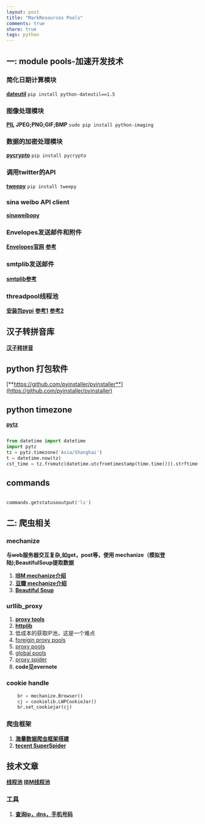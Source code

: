 ```yaml
---
layout: post
title: "MarkResources Pools"
comments: true
share: true
tags: python
---
```


## 一: module pools-加速开发技术

### 简化日期计算模块

[**dateutil**](http://labix.org/python-dateutil) 
`pip install python-dateutil==1.5`

### 图像处理模块 
[**PIL**](http://www.pythonware.com/products/pil/)
**JPEG;PNG;GIF;BMP**
`sudo pip install python-imaging`

### 数据的加密处理模块

[**pycrypto**](https://www.dlitz.net/software/pycrypto)
`pip install pycrypto`

### 调用twitter的API
[**tweepy**](http://tweepy.github.com/)
`pip install tweepy`

### sina weibo API client
[**sinaweibopy**](http://github.liaoxuefeng.com/sinaweibopy/)

### Envelopes发送邮件和附件
[**Envelopes官网**](https://tomekwojcik.github.io/envelopes/)
[**参考**](http://www.zhidaow.com/post/python-envelopes)

### smtplib发送邮件
[**smtplib参考**](http://www.zhidaow.com/post/python-send-email-with-smtplib)

### threadpool线程池
[**安装包pypi**](https://pypi.python.org/pypi/threadpool)
[**参考1**](http://gashero.yeax.com/?p=44)
[**参考2**](http://www.zhidaow.com/post/python-threadpool)

## 汉子转拼音库
[**汉子转拼音**](https://github.com/cleverdeng/pinyin.py)

## python 打包软件
[**https://github.com/pyinstaller/pyinstaller**](https://github.com/pyinstaller/pyinstaller)

## python timezone
[**pytz**](https://pypi.python.org/pypi/pytz/)

```python

from datetime import datetime
import pytz
tz = pytz.timezone('Asia/Shanghai')
t = datetime.now(tz)
cst_time = tz.fromutc(datetime.utcfromtimestamp(time.time())).strftime('%Y-%m-%d-%H-%M')

```
## commands

```python

commands.getstatusooutput('ls')

```







## 二: 爬虫相关

### mechanize
**与web服务器交互复杂,如get，post等，使用 mechanize（模拟登陆);BeautifulSoup提取数据** 

1. [**IBM mechanize介绍**](http://www.ibm.com/developerworks/cn/linux/l-python-mechanize-beautiful-soup/#resources)
2. [**豆瓣 mechanize介绍**](http://site.douban.com/146782/widget/notes/15468638/note/355611270/) 
3. [**Beautiful Soup**](http://cuiqingcai.com/1319.html)

### urllib_proxy
1.  [**proxy tools**](https://github.com/the5fire/practice_demo/blob/master/tools/urllib_proxy.py)
2. [**httplib**](https://docs.python.org/2/library/httplib.html)
3. 低成本的获取IP池，这是一个难点
4. [foreigin proxy pools](http://proxy-list.org/english/index.php)
5. [proxy pools](http://cn-proxy.com/)
6. [global pools](http://cn-proxy.com/archives/218)
7. [proxy spider](http://pachong.org/)
8. **code见evernote**

### cookie handle

```python
    br = mechanize.Browser()
    cj = cookielib.LWPCookieJar()
    br.set_cookiejar(cj)
```



### 爬虫框架

1. [**海量数据爬虫框架搭建**](http://blog.jobbole.com/46673/)
2. [**tecent SuperSpider**](http://security.tencent.com/index.php/blog/msg/34)

## 技术文章

[**线程池**](http://www.the5fire.com/python-thread-pool.html)
[**IBM线程池**](http://www.ibm.com/developerworks/cn/java/l-threadPool/)

### 工具

1. [**查询ip，dns，手机号码**](www.ip.cn)
